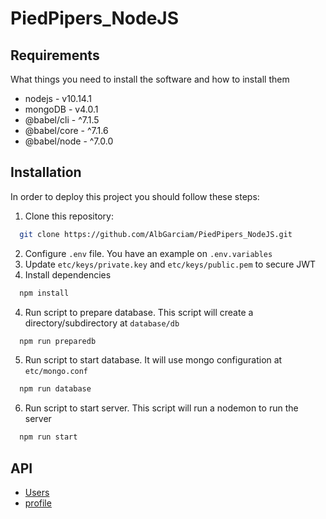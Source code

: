 # PiedPipers_NodeJS

## Requirements

What things you need to install the software and how to install them

- nodejs - v10.14.1
- mongoDB - v4.0.1
- @babel/cli - ^7.1.5
- @babel/core - ^7.1.6
- @babel/node - ^7.0.0

## Installation

In order to deploy this project you should follow these steps:

1. Clone this repository:

```bash
  git clone https://github.com/AlbGarciam/PiedPipers_NodeJS.git
```

2. Configure `.env` file. You have an example on `.env.variables`
3. Update `etc/keys/private.key` and `etc/keys/public.pem` to secure JWT
4. Install dependencies

```bash
  npm install
```

4. Run script to prepare database. This script will create a directory/subdirectory at `database/db`

```bash
  npm run preparedb
```

5. Run script to start database. It will use mongo configuration at `etc/mongo.conf`

```bash
  npm run database
```

6. Run script to start server. This script will run a nodemon to run the server

```bash
  npm run start
```

## API

- [Users](./docs/user.md)
- [profile](./docs/profile.md)
